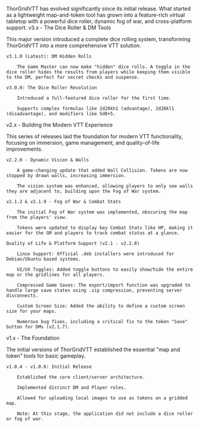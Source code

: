 ThorGridVTT has evolved significantly since its initial release. What started as a lightweight map-and-token tool has grown into a feature-rich virtual tabletop with a powerful dice roller, dynamic fog of war, and cross-platform support.
v3.x - The Dice Roller & DM Tools

This major version introduced a complete dice rolling system, transforming ThorGridVTT into a more comprehensive VTT solution.

    v3.1.0 (Latest): DM Hidden Rolls

        The Game Master can now make "hidden" dice rolls. A toggle in the dice roller hides the results from players while keeping them visible to the DM, perfect for secret checks and suspense.

    v3.0.0: The Dice Roller Revolution

        Introduced a full-featured dice roller for the first time.

        Supports complex formulas like 2d20kh1 (advantage), 2d20kl1 (disadvantage), and modifiers like 5d8+5.

v2.x - Building the Modern VTT Experience

This series of releases laid the foundation for modern VTT functionality, focusing on immersion, game management, and quality-of-life improvements.

    v2.2.0 - Dynamic Vision & Walls

        A game-changing update that added Wall Collision. Tokens are now stopped by drawn walls, increasing immersion.

        The vision system was enhanced, allowing players to only see walls they are adjacent to, building upon the Fog of War system.

    v2.1.2 & v2.1.9 - Fog of War & Combat Stats

        The initial Fog of War system was implemented, obscuring the map from the players' view.

        Tokens were updated to display key Combat Stats like HP, making it easier for the GM and players to track combat status at a glance.

    Quality of Life & Platform Support (v2.1 - v2.2.8)

        Linux Support: Official .deb installers were introduced for Debian/Ubuntu based systems.

        UI/UX Toggles: Added toggle buttons to easily show/hide the entire map or the gridlines for all players.

        Compressed Game Saves: The export/import function was upgraded to handle large save states using .zip compression, preventing server disconnects.

        Custom Screen Size: Added the ability to define a custom screen size for your maps.

        Numerous bug fixes, including a critical fix to the token "Save" button for DMs (v2.1.7).

v1.x - The Foundation

The initial versions of ThorGridVTT established the essential "map and token" tools for basic gameplay.

    v1.0.4 - v1.0.6: Initial Release

        Established the core client/server architecture.

        Implemented distinct DM and Player roles.

        Allowed for uploading local images to use as tokens on a gridded map.

        Note: At this stage, the application did not include a dice roller or fog of war.
